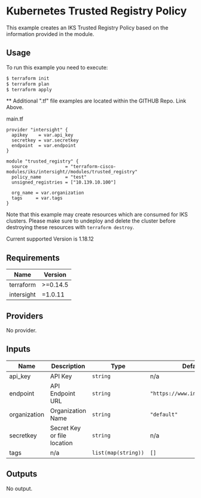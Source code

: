 # Kubernetes Trusted Registry Policy

This example creates an IKS Trusted Registry Policy based on the information provided in the module.

## Usage

To run this example you need to execute:

```bash
$ terraform init
$ terraform plan
$ terraform apply
```

** Additional ".tf" file examples are located within the GITHUB Repo.  Link Above.

main.tf
```
provider "intersight" {
  apikey    = var.api_key
  secretkey = var.secretkey
  endpoint  = var.endpoint
}

module "trusted_registry" {
  source              = "terraform-cisco-modules/iks/intersight//modules/trusted_registry"
  policy_name         = "test"
  unsigned_registries = ["10.139.10.100"]

  org_name = var.organization
  tags     = var.tags
}
```

Note that this example may create resources which are consumed for IKS clusters.  Please make sure to undeploy and delete the cluster before destroying these resources with `terraform destroy`.

Current supported Version is 1.18.12
<!-- BEGINNING OF PRE-COMMIT-TERRAFORM DOCS HOOK -->
## Requirements

| Name | Version |
|------|---------|
| terraform | >=0.14.5 |
| intersight | =1.0.11 |

## Providers

No provider.

## Inputs

| Name | Description | Type | Default | Required |
|------|-------------|------|---------|:--------:|
| api\_key | API Key | `string` | n/a | yes |
| endpoint | API Endpoint URL | `string` | `"https://www.intersight.com"` | no |
| organization | Organization Name | `string` | `"default"` | no |
| secretkey | Secret Key or file location | `string` | n/a | yes |
| tags | n/a | `list(map(string))` | `[]` | no |

## Outputs

No output.

<!-- END OF PRE-COMMIT-TERRAFORM DOCS HOOK -->